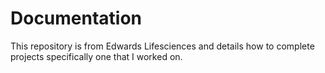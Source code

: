 # Documentation
This repository is from Edwards Lifesciences and details how to complete projects specifically one that I worked on.
